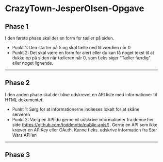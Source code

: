 # CrazyTown-JesperOlsen-Opgave

## **Phase 1**

I den første phase skal der en form for tæller på siden. 
- Punkt 1: Den starter på 5 og skal tælle ned til værdien når 0
- Punkt 2: Det skal være en form for alert eller du kan få noget tekst til at dukke op på siden når tælleren når 0, som f.eks siger "Tæller færdig" eller noget lignende.

___

## **Phase 2**
I den anden phase skal der blive udskrevet en API liste med informationer til HTML dokumentet. 
- Punkt 1: Sørg for at informationerne indlæses lokalt for at skåne serveren
- Punkt 2: Vælg en API du gerne vil udskrive informationer fra denne her side (https://github.com/toddmotto/public-apis/). Gerne en API som ikke kræver en APIKey eller OAuth. Kunne f.eks. udskrive information fra Star Wars API'en

___

## **Phase 3**
